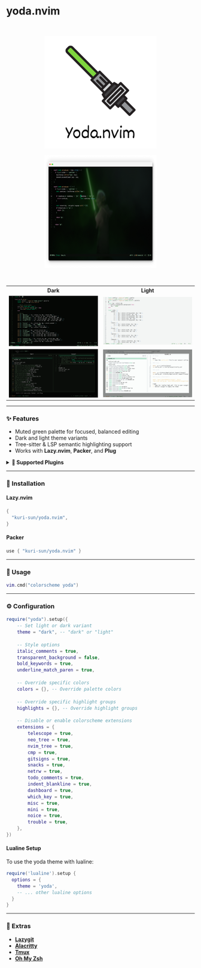 # yoda.nvim

<br/>

<p align="center">
    <img width="300" height="300" alt="lightsaber" src="assets/logo.png" />
</p>

<p align="center">
    <img width="300" height="300" alt="lightsaber" src="assets/preview1.png" />
</p>

<br/>

<table width="100%">
  <tr>
    <th>Dark</th>
    <th>Light</th>
  </tr>
  <tr>
    <td width="50%">
      <img src="assets/code.png" />
    </td>
    <td width="50%">
      <img src="assets/code-l.png" />
    </td>
  </tr>
  <tr>
    <td width="50%">
      <img src="assets/snacks.png" />
    </td>
    <td width="50%">
      <img src="assets/snack-l.png" />
    </td>
  </tr>
</table>

---

### ✨ Features

- Muted green palette for focused, balanced editing
- Dark and light theme variants
- Tree-sitter & LSP semantic highlighting support
- Works with **Lazy.nvim**, **Packer**, and **Plug**

<details>
<summary><b>🔌 Supported Plugins</b></summary>

| Plugin                                                                          | Highlights                                                    |
| ------------------------------------------------------------------------------- | ------------------------------------------------------------- |
| [neo-tree.nvim](https://github.com/nvim-neo-tree/neo-tree.nvim)                 | [neo-tree.lua](lua/yoda/plugins/neo-tree.lua)                 |
| [nvim-tree.lua](https://github.com/nvim-tree/nvim-tree.lua)                     | [nvim-tree.lua](lua/yoda/plugins/nvim-tree.lua)               |
| [telescope.nvim](https://github.com/nvim-telescope/telescope.nvim)              | [telescope.lua](lua/yoda/plugins/telescope.lua)               |
| [nvim-cmp](https://github.com/hrsh7th/nvim-cmp)                                 | [cmp.lua](lua/yoda/plugins/cmp.lua)                           |
| [gitsigns.nvim](https://github.com/lewis6991/gitsigns.nvim)                     | [gitsigns.lua](lua/yoda/plugins/gitsigns.lua)                 |
| [lualine.nvim](https://github.com/nvim-lualine/lualine.nvim)                    | [lualine.lua](lua/lualine/themes/yoda.lua)                    |
| [indent-blankline.nvim](https://github.com/lukas-reineke/indent-blankline.nvim) | [indent-blankline.lua](lua/yoda/plugins/indent-blankline.lua) |
| [snacks.nvim](https://github.com/folke/snacks.nvim)                             | [snacks.lua](lua/yoda/plugins/snacks.lua)                     |
| [dashboard-nvim](https://github.com/nvimdev/dashboard-nvim)                     | [dashboard.lua](lua/yoda/plugins/dashboard.lua)               |
| [which-key.nvim](https://github.com/folke/which-key.nvim)                       | [which-key.lua](lua/yoda/plugins/which-key.lua)               |
| [todo-comments.nvim](https://github.com/folke/todo-comments.nvim)               | [todo-comments.lua](lua/yoda/plugins/todo-comments.lua)       |
| netrw (built-in)                                                                | [netrw.lua](lua/yoda/plugins/netrw.lua)                       |
| [mini.nvim](https://github.com/echasnovski/mini.nvim)                           | [mini.lua](lua/yoda/plugins/mini.lua)                         |
| [noice.nvim](https://github.com/folke/noice.nvim)                               | [noice.lua](lua/yoda/plugins/noice.lua)                       |
| [trouble.nvim](https://github.com/folke/trouble.nvim)                           | [trouble.lua](lua/yoda/plugins/trouble.lua)                   |

</details>

---

### 🚀 Installation

#### **Lazy.nvim**

```lua
{
  "kuri-sun/yoda.nvim",
}
```

#### **Packer**

```lua
use { "kuri-sun/yoda.nvim" }

```

---

### 🚀 Usage

```lua
vim.cmd("colorscheme yoda")
```

---

### ⚙️ Configuration

```lua
require("yoda").setup({
    -- Set light or dark variant
    theme = "dark", -- "dark" or "light"

    -- Style options
    italic_comments = true,
    transparent_background = false,
    bold_keywords = true,
    underline_match_paren = true,

    -- Override specific colors
    colors = {}, -- Override palette colors

    -- Override specific highlight groups
    highlights = {}, -- Override highlight groups

    -- Disable or enable colorscheme extensions
    extensions = {
        telescope = true,
        neo_tree = true,
        nvim_tree = true,
        cmp = true,
        gitsigns = true,
        snacks = true,
        netrw = true,
        todo_comments = true,
        indent_blankline = true,
        dashboard = true,
        which_key = true,
        misc = true,
        mini = true,
        noice = true,
        trouble = true,
    },
})
```

#### **Lualine Setup**

To use the yoda theme with lualine:

```lua
require('lualine').setup {
  options = {
    theme = 'yoda',
    -- ... other lualine options
  }
}
```

---

### 🎁 Extras

- **[Lazygit](extras/lazygit/)**
- **[Alacritty](extras/alacritty/)**
- **[Tmux](extras/tmux/)**
- **[Oh My Zsh](extras/oh-my-zsh/)**
